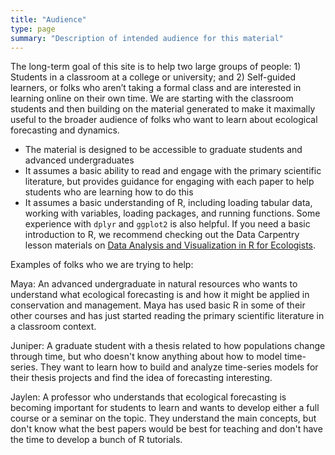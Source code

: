 ```yaml
---
title: "Audience"
type: page
summary: "Description of intended audience for this material"
---
```


The long-term goal of this site is to help two large groups of people: 1) Students in a classroom at a college or university; and 2) Self-guided learners, or folks who aren’t taking a formal class and are interested in learning online on their own time.
We are starting with the classroom students and then building on the material generated to make it maximally useful to the broader audience of folks who want to learn about ecological forecasting and dynamics.

* The material is designed to be accessible to graduate students and advanced undergraduates
* It assumes a basic ability to read and engage with the primary scientific literature, but provides guidance for engaging with each paper to help students who are learning how to do this
* It assumes a basic understanding of R, including loading tabular data, working with variables, loading packages, and running functions. Some experience with `dplyr` and `ggplot2` is also helpful. If you need a basic introduction to R, we recommend checking out the Data Carpentry lesson materials on [Data Analysis and Visualization in R for Ecologists](https://datacarpentry.org/R-ecology-lesson/).

Examples of folks who we are trying to help:

Maya: An advanced undergraduate in natural resources who wants to understand what ecological forecasting is and how it might be applied in conservation and management. Maya has used basic R in some of their other courses and has just started reading the primary scientific literature in a classroom context.

Juniper: A graduate student with a thesis related to how populations change through time, but who doesn't know anything about how to model time-series. They want to learn how to build and analyze time-series models for their thesis projects and find the idea of forecasting interesting.

Jaylen: A professor who understands that ecological forecasting is becoming important for students to learn and wants to develop either a full course or a seminar on the topic. They understand the main concepts, but don't know what the best papers would be best for teaching and don't have the time to develop a bunch of R tutorials.